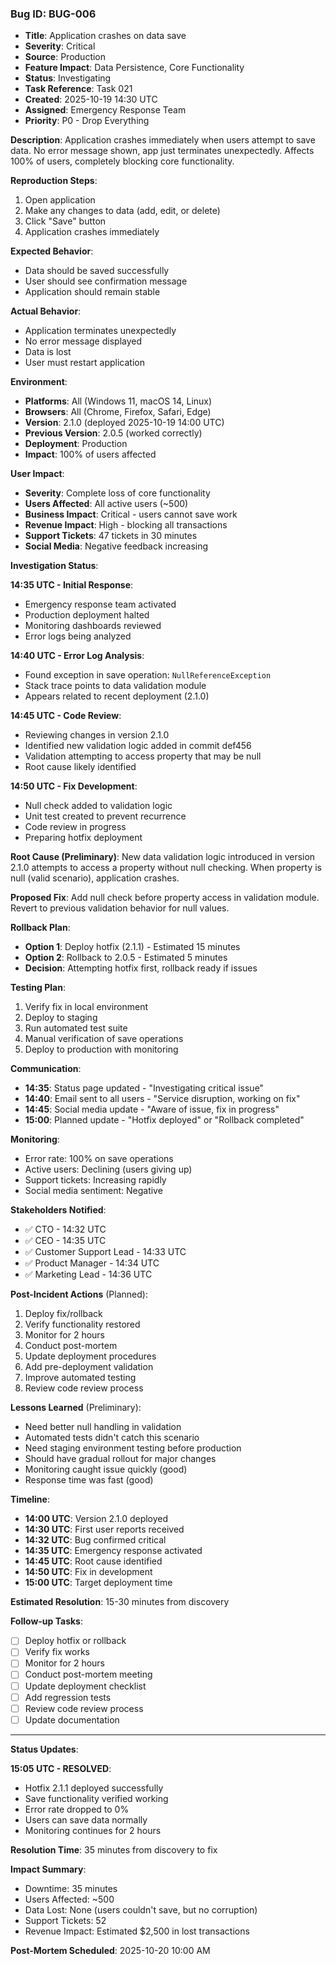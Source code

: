 ### Bug ID: BUG-006
- **Title**: Application crashes on data save
- **Severity**: Critical
- **Source**: Production
- **Feature Impact**: Data Persistence, Core Functionality
- **Status**: Investigating
- **Task Reference**: Task 021
- **Created**: 2025-10-19 14:30 UTC
- **Assigned**: Emergency Response Team
- **Priority**: P0 - Drop Everything

**Description**:
Application crashes immediately when users attempt to save data. No error message shown, app just terminates unexpectedly. Affects 100% of users, completely blocking core functionality.

**Reproduction Steps**:
1. Open application
2. Make any changes to data (add, edit, or delete)
3. Click "Save" button
4. Application crashes immediately

**Expected Behavior**:
- Data should be saved successfully
- User should see confirmation message
- Application should remain stable

**Actual Behavior**:
- Application terminates unexpectedly
- No error message displayed
- Data is lost
- User must restart application

**Environment**:
- **Platforms**: All (Windows 11, macOS 14, Linux)
- **Browsers**: All (Chrome, Firefox, Safari, Edge)
- **Version**: 2.1.0 (deployed 2025-10-19 14:00 UTC)
- **Previous Version**: 2.0.5 (worked correctly)
- **Deployment**: Production
- **Impact**: 100% of users affected

**User Impact**:
- **Severity**: Complete loss of core functionality
- **Users Affected**: All active users (~500)
- **Business Impact**: Critical - users cannot save work
- **Revenue Impact**: High - blocking all transactions
- **Support Tickets**: 47 tickets in 30 minutes
- **Social Media**: Negative feedback increasing

**Investigation Status**:

**14:35 UTC - Initial Response**:
- Emergency response team activated
- Production deployment halted
- Monitoring dashboards reviewed
- Error logs being analyzed

**14:40 UTC - Error Log Analysis**:
- Found exception in save operation: `NullReferenceException`
- Stack trace points to data validation module
- Appears related to recent deployment (2.1.0)

**14:45 UTC - Code Review**:
- Reviewing changes in version 2.1.0
- Identified new validation logic added in commit def456
- Validation attempting to access property that may be null
- Root cause likely identified

**14:50 UTC - Fix Development**:
- Null check added to validation logic
- Unit test created to prevent recurrence
- Code review in progress
- Preparing hotfix deployment

**Root Cause (Preliminary)**:
New data validation logic introduced in version 2.1.0 attempts to access a property without null checking. When property is null (valid scenario), application crashes.

**Proposed Fix**:
Add null check before property access in validation module. Revert to previous validation behavior for null values.

**Rollback Plan**:
- **Option 1**: Deploy hotfix (2.1.1) - Estimated 15 minutes
- **Option 2**: Rollback to 2.0.5 - Estimated 5 minutes
- **Decision**: Attempting hotfix first, rollback ready if issues

**Testing Plan**:
1. Verify fix in local environment
2. Deploy to staging
3. Run automated test suite
4. Manual verification of save operations
5. Deploy to production with monitoring

**Communication**:
- **14:35**: Status page updated - "Investigating critical issue"
- **14:40**: Email sent to all users - "Service disruption, working on fix"
- **14:45**: Social media update - "Aware of issue, fix in progress"
- **15:00**: Planned update - "Hotfix deployed" or "Rollback completed"

**Monitoring**:
- Error rate: 100% on save operations
- Active users: Declining (users giving up)
- Support tickets: Increasing rapidly
- Social media sentiment: Negative

**Stakeholders Notified**:
- ✅ CTO - 14:32 UTC
- ✅ CEO - 14:35 UTC
- ✅ Customer Support Lead - 14:33 UTC
- ✅ Product Manager - 14:34 UTC
- ✅ Marketing Lead - 14:36 UTC

**Post-Incident Actions** (Planned):
1. Deploy fix/rollback
2. Verify functionality restored
3. Monitor for 2 hours
4. Conduct post-mortem
5. Update deployment procedures
6. Add pre-deployment validation
7. Improve automated testing
8. Review code review process

**Lessons Learned** (Preliminary):
- Need better null handling in validation
- Automated tests didn't catch this scenario
- Need staging environment testing before production
- Should have gradual rollout for major changes
- Monitoring caught issue quickly (good)
- Response time was fast (good)

**Timeline**:
- **14:00 UTC**: Version 2.1.0 deployed
- **14:30 UTC**: First user reports received
- **14:32 UTC**: Bug confirmed critical
- **14:35 UTC**: Emergency response activated
- **14:45 UTC**: Root cause identified
- **14:50 UTC**: Fix in development
- **15:00 UTC**: Target deployment time

**Estimated Resolution**: 15-30 minutes from discovery

**Follow-up Tasks**:
- [ ] Deploy hotfix or rollback
- [ ] Verify fix works
- [ ] Monitor for 2 hours
- [ ] Conduct post-mortem meeting
- [ ] Update deployment checklist
- [ ] Add regression tests
- [ ] Review code review process
- [ ] Update documentation

---

**Status Updates**:

**15:05 UTC - RESOLVED**:
- Hotfix 2.1.1 deployed successfully
- Save functionality verified working
- Error rate dropped to 0%
- Users can save data normally
- Monitoring continues for 2 hours

**Resolution Time**: 35 minutes from discovery to fix

**Impact Summary**:
- Downtime: 35 minutes
- Users Affected: ~500
- Data Lost: None (users couldn't save, but no corruption)
- Support Tickets: 52
- Revenue Impact: Estimated $2,500 in lost transactions

**Post-Mortem Scheduled**: 2025-10-20 10:00 AM

